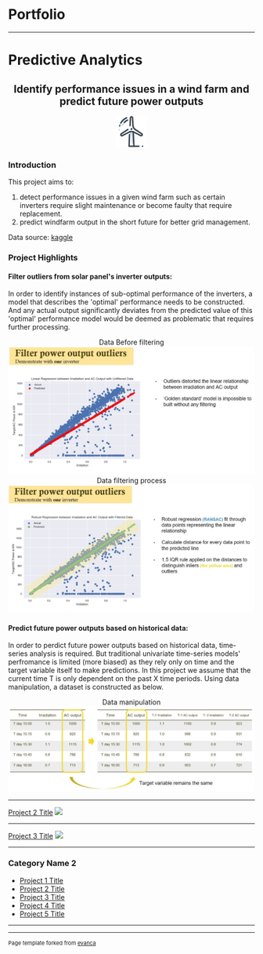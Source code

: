 # **Portfolio**

---

# **Predictive Analytics**



## <div align="center">**Identify performance issues in a wind farm and predict future power outputs**</div>

<div align="center"><img src="images/icons8-wind-turbine-64.png?raw=true"/></div>

### **Introduction**
This project aims to:
1. detect performance issues in a given wind farm such as certain inverters require slight maintenance or become faulty that require replacement.
2. predict windfarm output in the short future for better grid management.

Data source: [kaggle](https://www.kaggle.com/anikannal/solar-power-generation-data)

### **Project Highlights**
#### Filter outliers from solar panel's inverter outputs:

In order to identify instances of sub-optimal performance of the inverters, a model that describes the 'optimal' performance needs to be constructed. And any actual output significantly deviates from the predicted value of this 'optimal' performance model would be deemed as problematic that requires further processing.

<div align="center">Data Before filtering</div>

<div align="center"><img src="images/Before_Filtering.JPG" width="700"/></div>

<div align="center">Data filtering process</div>

<div align="center"><img src="images/After_Filtering.JPG" width="700"/></div>

#### Predict future power outputs based on historical data:

In order to perdict future power outputs based on historical data, time-series analysis is required. But traditional univariate time-series models' perfromance is limited (more biased) as they rely only on time and the target variable itself to make predictions. In this project we assume that the current time T is only dependent on the past X time periods. Using data manipulation, a dataset is constructed as below.

<div align="center">Data manipulation</div>

<div align="center"><img src="images/IID_Manipulation.JPG" width="700"/></div>




---
[Project 2 Title](/pdf/WindFarm.pdf)
<img src="images/dummy_thumbnail.jpg?raw=true"/>

---
[Project 3 Title](http://example.com/)
<img src="images/dummy_thumbnail.jpg?raw=true"/>

---

### Category Name 2

- [Project 1 Title](http://example.com/)
- [Project 2 Title](http://example.com/)
- [Project 3 Title](http://example.com/)
- [Project 4 Title](http://example.com/)
- [Project 5 Title](http://example.com/)

---




---
<p style="font-size:11px">Page template forked from <a href="https://github.com/evanca/quick-portfolio">evanca</a></p>
<!-- Remove above link if you don't want to attibute -->
